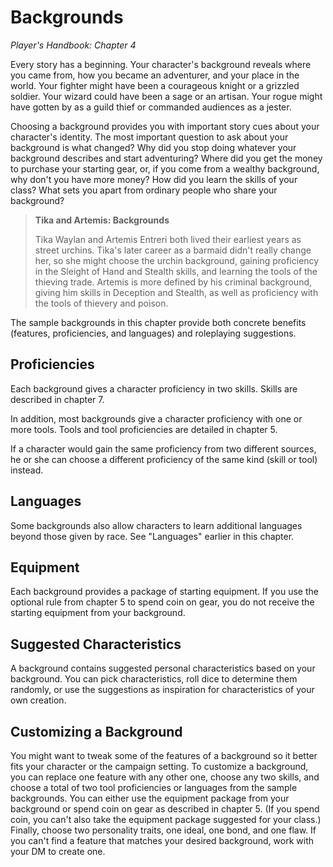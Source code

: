 # Backgrounds

*Player's Handbook: Chapter 4*

Every story has a beginning. Your character's background reveals where you came from, how you became an adventurer, and your place in the world. Your fighter might have been a courageous knight or a grizzled soldier. Your wizard could have been a sage or an artisan. Your rogue might have gotten by as a guild thief or commanded audiences as a jester.

Choosing a background provides you with important story cues about your character's identity. The most important question to ask about your background is what changed? Why did you stop doing whatever your background describes and start adventuring? Where did you get the money to purchase your starting gear, or, if you come from a wealthy background, why don't you have more money? How did you learn the skills of your class? What sets you apart from ordinary people who share your background?

> **Tika and Artemis: Backgrounds**
>
> Tika Waylan and Artemis Entreri both lived their earliest years as street urchins. Tika's later career as a barmaid didn't really change her, so she might choose the urchin background, gaining proficiency in the Sleight of Hand and Stealth skills, and learning the tools of the thieving trade. Artemis is more defined by his criminal background, giving him skills in Deception and Stealth, as well as proficiency with the tools of thievery and poison.

The sample backgrounds in this chapter provide both concrete benefits (features, proficiencies, and languages) and roleplaying suggestions.

## Proficiencies

Each background gives a character proficiency in two skills. Skills are described in chapter 7.

In addition, most backgrounds give a character proficiency with one or more tools. Tools and tool proficiencies are detailed in chapter 5.

If a character would gain the same proficiency from two different sources, he or she can choose a different proficiency of the same kind (skill or tool) instead.

## Languages

Some backgrounds also allow characters to learn additional languages beyond those given by race. See "Languages" earlier in this chapter.

## Equipment

Each background provides a package of starting equipment. If you use the optional rule from chapter 5 to spend coin on gear, you do not receive the starting equipment from your background.

## Suggested Characteristics

A background contains suggested personal characteristics based on your background. You can pick characteristics, roll dice to determine them randomly, or use the suggestions as inspiration for characteristics of your own creation.

## Customizing a Background

You might want to tweak some of the features of a background so it better fits your character or the campaign setting. To customize a background, you can replace one feature with any other one, choose any two skills, and choose a total of two tool proficiencies or languages from the sample backgrounds. You can either use the equipment package from your background or spend coin on gear as described in chapter 5. (If you spend coin, you can't also take the equipment package suggested for your class.) Finally, choose two personality traits, one ideal, one bond, and one flaw. If you can't find a feature that matches your desired background, work with your DM to create one.
